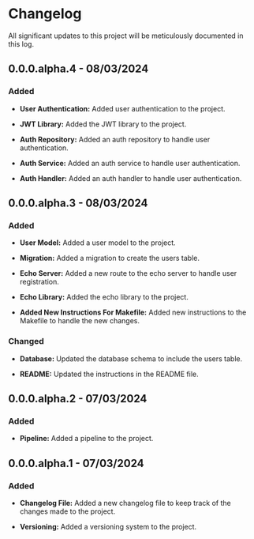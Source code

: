 # Changelog
All significant updates to this project will be meticulously documented in this log.

## 0.0.0.alpha.4 - 08/03/2024

### Added

- **User Authentication:** Added user authentication to the project.

- **JWT Library:** Added the JWT library to the project.

- **Auth Repository:** Added an auth repository to handle user authentication.

- **Auth Service:** Added an auth service to handle user authentication.

- **Auth Handler:** Added an auth handler to handle user authentication.

## 0.0.0.alpha.3 - 08/03/2024

### Added

- **User Model:** Added a user model to the project.

- **Migration:** Added a migration to create the users table.

- **Echo Server:** Added a new route to the echo server to handle user registration.

- **Echo Library:** Added the echo library to the project.

- **Added New Instructions For Makefile:** Added new instructions to the Makefile to handle the new changes.

### Changed

- **Database:** Updated the database schema to include the users table.

- **README:** Updated the instructions in the README file.

## 0.0.0.alpha.2 - 07/03/2024

### Added

- **Pipeline:** Added a pipeline to the project.

## 0.0.0.alpha.1 - 07/03/2024

### Added

- **Changelog File:** Added a new changelog file to keep track of the changes made to the project.

- **Versioning:** Added a versioning system to the project.